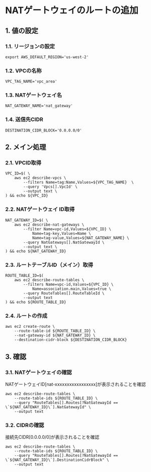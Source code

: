 <!-- omit in toc -->
# NATゲートウェイのルートの追加

## 1. 値の設定

### 1.1. リージョンの設定

    export AWS_DEFAULT_REGION='us-west-2'

### 1.2. VPCの名称

    VPC_TAG_NAME='vpc_area'

### 1.3. NATゲートウェイ名

    NAT_GATEWAY_NAME='nat_gateway'

### 1.4. 送信先CIDR

    DESTINATION_CIDR_BLOCK='0.0.0.0/0'

## 2. メイン処理

### 2.1. VPCID取得

    VPC_ID=$( \
        aws ec2 describe-vpcs \
            --filters Name=tag:Name,Values=${VPC_TAG_NAME}  \
            --query 'Vpcs[].VpcId' \
            --output text \
    ) && echo ${VPC_ID}

### 2.2. NATゲートウェイ ID取得

    NAT_GATEWAY_ID=$( \
        aws ec2 describe-nat-gateways \
            --filter Name=vpc-id,Values=${VPC_ID} \
                Name=tag-key,Values=Name \
                Name=tag-value,Values=${NAT_GATEWAY_NAME} \
            --query NatGateways[].NatGatewayId \
            --output text \
    ) && echo ${NAT_GATEWAY_ID}

### 2.3. ルートテーブルID（メイン）取得

    ROUTE_TABLE_ID=$(
        aws ec2 describe-route-tables \
            --filters Name=vpc-id,Values=${VPC_ID} \
                Name=association.main,Values=true \
            --query RouteTables[].RouteTableId \
            --output text
    ) && echo ${ROUTE_TABLE_ID}

### 2.4. ルートの作成

    aws ec2 create-route \
        --route-table-id ${ROUTE_TABLE_ID} \
        --nat-gateway-id ${NAT_GATEWAY_ID} \
        --destination-cidr-block ${DESTINATION_CIDR_BLOCK}

## 3. 確認

### 3.1. NATゲートウェイの確認

NATゲートウェイID[nat-xxxxxxxxxxxxxxxxx]が表示されることを確認

    aws ec2 describe-route-tables \
        --route-table-ids ${ROUTE_TABLE_ID} \
        --query "RouteTables[].Routes[?NatGatewayId == \`${NAT_GATEWAY_ID}\`].NatGatewayId" \
        --output text

### 3.2. CIDRの確認

接続先CIDR[0.0.0.0/0]が表示されることを確認

    aws ec2 describe-route-tables \
        --route-table-ids ${ROUTE_TABLE_ID} \
        --query "RouteTables[].Routes[?NatGatewayId == \`${NAT_GATEWAY_ID}\`].DestinationCidrBlock" \
        --output text
